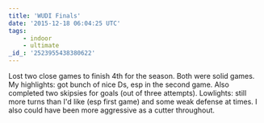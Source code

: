 ```yaml
---
title: 'WUDI Finals'
date: '2015-12-18 06:04:25 UTC'
tags:
    - indoor
    - ultimate
_id_: '2523955438380622'
---
```


Lost two close games to finish 4th for the season. Both were solid games.
My highlights: got bunch of nice Ds, esp in the second game. Also completed
two skipsies for goals (out of three attempts). Lowlights: still more turns
than I'd like (esp first game) and some weak defense at times. I also could
have been more aggressive as a cutter throughout.
